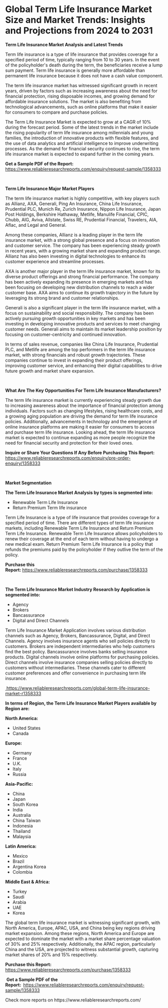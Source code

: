 <p><h1>Global Term Life Insurance Market Size and Market Trends: Insights and Projections from 2024 to 2031</h1></p><p><strong>Term Life Insurance Market Analysis and Latest Trends</strong></p>
<p><p>Term life insurance is a type of life insurance that provides coverage for a specified period of time, typically ranging from 10 to 30 years. In the event of the policyholder's death during the term, the beneficiaries receive a lump sum payment. Term life insurance is generally more affordable than permanent life insurance because it does not have a cash value component.</p><p>The term life insurance market has witnessed significant growth in recent years, driven by factors such as increasing awareness about the need for financial protection, rising disposable incomes, and growing demand for affordable insurance solutions. The market is also benefiting from technological advancements, such as online platforms that make it easier for consumers to compare and purchase policies.</p><p>The Term Life Insurance Market is expected to grow at a CAGR of 10% during the forecast period. Some of the latest trends in the market include the rising popularity of term life insurance among millennials and young families, the introduction of innovative products with flexible features, and the use of data analytics and artificial intelligence to improve underwriting processes. As the demand for financial security continues to rise, the term life insurance market is expected to expand further in the coming years.</p></p>
<p><strong>Get a Sample PDF of the Report:&nbsp;</strong> <a href="https://www.reliableresearchreports.com/enquiry/request-sample/1358333">https://www.reliableresearchreports.com/enquiry/request-sample/1358333</a></p>
<p>&nbsp;</p>
<p><strong>Term Life Insurance Major Market Players</strong></p>
<p><p>The term life insurance market is highly competitive, with key players such as Allianz, AXA, Generali, Ping An Insurance, China Life Insurance, Prudential PLC, Munich Re, Zurich Insurance, Nippon Life Insurance, Japan Post Holdings, Berkshire Hathaway, Metlife, Manulife Financial, CPIC, Chubb, AIG, Aviva, Allstate, Swiss RE, Prudential Financial, Travelers, AIA, Aflac, and Legal and General. </p><p>Among these companies, Allianz is a leading player in the term life insurance market, with a strong global presence and a focus on innovation and customer service. The company has been experiencing steady growth in recent years, with a growing market share and expanding product range. Allianz has also been investing in digital technologies to enhance its customer experience and streamline processes.</p><p>AXA is another major player in the term life insurance market, known for its diverse product offerings and strong financial performance. The company has been actively expanding its presence in emerging markets and has been focusing on developing new distribution channels to reach a wider customer base. AXA aims to continue its growth trajectory in the future by leveraging its strong brand and customer relationships.</p><p>Generali is also a significant player in the term life insurance market, with a focus on sustainability and social responsibility. The company has been actively pursuing growth opportunities in key markets and has been investing in developing innovative products and services to meet changing customer needs. Generali aims to maintain its market leadership position by focusing on customer-centricity and continued innovation.</p><p>In terms of sales revenue, companies like China Life Insurance, Prudential PLC, and Metlife are among the top performers in the term life insurance market, with strong financials and robust growth trajectories. These companies continue to invest in expanding their product offerings, improving customer service, and enhancing their digital capabilities to drive future growth and market share expansion.</p></p>
<p>&nbsp;</p>
<p><strong>What Are The Key Opportunities For Term Life Insurance Manufacturers?</strong></p>
<p><p>The term life insurance market is currently experiencing steady growth due to increasing awareness about the importance of financial protection among individuals. Factors such as changing lifestyles, rising healthcare costs, and a growing aging population are driving the demand for term life insurance policies. Additionally, advancements in technology and the emergence of online insurance platforms are making it easier for consumers to access and purchase term life insurance. Looking ahead, the term life insurance market is expected to continue expanding as more people recognize the need for financial security and protection for their loved ones.</p></p>
<p><strong>Inquire or Share Your Questions If Any Before Purchasing This Report:</strong> <a href="https://www.reliableresearchreports.com/enquiry/pre-order-enquiry/1358333">https://www.reliableresearchreports.com/enquiry/pre-order-enquiry/1358333</a></p>
<p>&nbsp;</p>
<p><strong>Market Segmentation</strong></p>
<p><strong>The Term Life Insurance Market Analysis by types is segmented into:</strong></p>
<p><ul><li>Renewable Term Life Insurance</li><li>Return Premium Term life insurance</li></ul></p>
<p><p>Term Life Insurance is a type of life insurance that provides coverage for a specified period of time. There are different types of term life insurance markets, including Renewable Term Life Insurance and Return Premium Term Life Insurance. Renewable Term Life Insurance allows policyholders to renew their coverage at the end of each term without having to undergo a new medical exam. Return Premium Term Life Insurance is a policy that refunds the premiums paid by the policyholder if they outlive the term of the policy.</p></p>
<p><strong>Purchase this Report:&nbsp;</strong><a href="https://www.reliableresearchreports.com/purchase/1358333">https://www.reliableresearchreports.com/purchase/1358333</a></p>
<p>&nbsp;</p>
<p><strong>The Term Life Insurance Market Industry Research by Application is segmented into:</strong></p>
<p><ul><li>Agency</li><li>Brokers</li><li>Bancassurance</li><li>Digital and Direct Channels</li></ul></p>
<p><p>Term Life Insurance Market Application involves various distribution channels such as Agency, Brokers, Bancassurance, Digital, and Direct Channels. Agency involves insurance agents who sell policies directly to customers. Brokers are independent intermediaries who help customers find the best policy. Bancassurance involves banks selling insurance products. Digital channels involve online platforms for purchasing policies. Direct channels involve insurance companies selling policies directly to customers without intermediaries. These channels cater to different customer preferences and offer convenience in purchasing term life insurance.</p></p>
<p><a href="https://www.reliableresearchreports.com/global-term-life-insurance-market-r1358333">&nbsp;https://www.reliableresearchreports.com/global-term-life-insurance-market-r1358333</a></p>
<p><strong>In terms of Region, the Term Life Insurance Market Players available by Region are:</strong></p>
<p>
    <p> <strong> North America: </strong>
        <ul>
            <li>United States</li>
            <li>Canada</li>
        </ul>
        </p> 
    <p> <strong> Europe: </strong>
        <ul>
            <li>Germany</li>
            <li>France</li>
            <li>U.K.</li>
            <li>Italy</li>
            <li>Russia</li>
        </ul>
        </p> 
    <p> <strong> Asia-Pacific: </strong>
        <ul>
            <li>China</li>
            <li>Japan</li>
            <li>South Korea</li>
            <li>India</li>
            <li>Australia</li>
            <li>China Taiwan</li>
            <li>Indonesia</li>
            <li>Thailand</li>
            <li>Malaysia</li>
        </ul>
        </p> 
    <p> <strong> Latin America: </strong>
        <ul>
            <li>Mexico</li>
            <li>Brazil</li>
            <li>Argentina Korea</li>
            <li>Colombia</li>
        </ul>
        </p> 
    <p> <strong> Middle East & Africa: </strong>
        <ul>
            <li>Turkey</li>
            <li>Saudi</li>
            <li>Arabia</li>
            <li>UAE</li>
            <li>Korea</li>
        </ul>
    </p>
    </p>
<p><p>The global term life insurance market is witnessing significant growth, with North America, Europe, APAC, USA, and China being key regions driving market expansion. Among these regions, North America and Europe are expected to dominate the market with a market share percentage valuation of 30% and 25% respectively. Additionally, the APAC region, particularly China and the USA, are projected to witness substantial growth, capturing market shares of 20% and 15% respectively.</p></p>
<p><strong>Purchase this Report: </strong><a href="https://www.reliableresearchreports.com/purchase/1358333">https://www.reliableresearchreports.com/purchase/1358333</a></p>
<p>&nbsp;<strong>Get a Sample PDF of the Report:&nbsp;&nbsp;</strong><a href="https://www.reliableresearchreports.com/enquiry/request-sample/1358333">https://www.reliableresearchreports.com/enquiry/request-sample/1358333</a></p>
<p><strong></strong></p>
<p>Check more reports on https://www.reliableresearchreports.com/</p>
